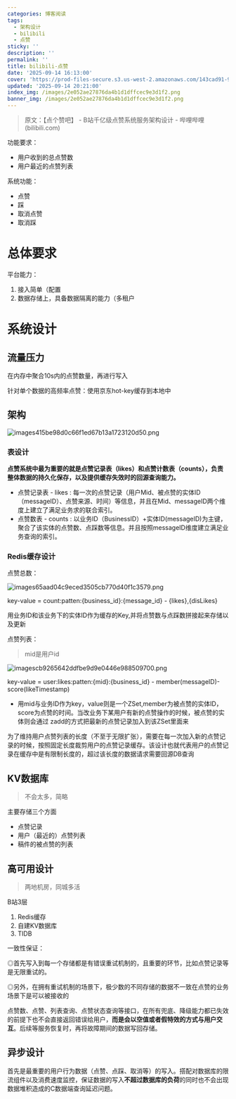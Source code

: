 ```yaml
---
categories: 博客阅读
tags:
  - 架构设计
  - bilibili
  - 点赞
sticky: ''
description: ''
permalink: ''
title: bilibili-点赞
date: '2025-09-14 16:13:00'
cover: 'https://prod-files-secure.s3.us-west-2.amazonaws.com/143cad91-961b-48b0-82dc-78fbb6eb5abe/ec123cdf-ca8b-4dc6-984d-4a52f31eb3f4/wallhaven-jx62x5.png?X-Amz-Algorithm=AWS4-HMAC-SHA256&X-Amz-Content-Sha256=UNSIGNED-PAYLOAD&X-Amz-Credential=ASIAZI2LB466SV2TJGXB%2F20250919%2Fus-west-2%2Fs3%2Faws4_request&X-Amz-Date=20250919T200043Z&X-Amz-Expires=3600&X-Amz-Security-Token=IQoJb3JpZ2luX2VjEGQaCXVzLXdlc3QtMiJHMEUCIQCePKFNWJcCH7eTXLSYnkvLuLlJomyJtbVUEDCw7NX%2BhwIgdi8PdDsJBRsDVUrH3fBHsarkpZuptPZz3EYZ1F3AKlsqiAQI3f%2F%2F%2F%2F%2F%2F%2F%2F%2F%2FARAAGgw2Mzc0MjMxODM4MDUiDBcqcEUAze6JLkdo%2ByrcA%2BqU4bJOcSfHfxosOLfevMmfN9Z542CliQoqFDtImCWwC8OTDHiLKnIvMY6yn808xpZJFCs7jD2LuiBAN4FDO1fyrDq6uDcyuZNBhWEgwdM0mqMh8wLFbeWyYxeKHUNhbIPFdz6fj99MoGfIlKBkkXimmzflK6eP1ka0n7iJfNIrSz2qImS0hHx%2B4W8YIK4gSpP124JncMZNmAnwcpLeyFR9FCJbCz11ZO2g4Ui2LLZMBvpsw6RGk5rhe9qG3KvCC6CapxjPQYAURbnLX7F9DsLHTliJHmrnQRSGRJDdnxcEi%2BEwjrIAaa7rAHTOjhbcS5bty0%2FTRtECIRWKF%2BWUw4yxnRJp%2F5MIXUGKAKr8iJZ4CzBQQEN4b%2FPQsIiugKWUUhdasTMjGqI7hkBaeLzWlrKVVrYU%2FMX7eC9xMFd8Dl8PpwGWvuIACdwM%2BL0cEoHPFoeIg0ss6YB5GNDUI%2BVVVxlVQbiGzHht4SGsX4WyyittnhE1%2FbHSW5xK7dGvZ0J8xUGiEHb0uI%2FkOznvmMqPpq%2B8bpQMoktam199IrhjVSNE32gt4yMiXJQ8MgqpBZDUMOCJNEHHb%2BrRibTINrkJyyurAFq%2FJUFj041bgoPqXrA8pzPFWyQ%2B7o2NyxYgMJDjtsYGOqUBiK8jtQOFWhIwm8yPK3KzyfoGI%2FdiAhCRZcoovF6vYvJloApEp5Sw181eDNt0WCDl5vw9a%2FqtUkEGIS9jckDVXWvvY%2BP%2FwHZRonOwV%2BVTnnIHhzWkAc%2F%2FHbfHkTMmAUfP397nqfAUTcaKRB4mffbVijQbpAdaH56eOUXZowUhFaC3lhIVDY2r2jbphSoA6qvdYpZ4Ab5ssU8obTwiAtY6mmFU3GZw&X-Amz-Signature=8b7d18400e2a58fd938e280a3394ede4cdf64af199613e72958ec18d3f2e3eb4&X-Amz-SignedHeaders=host&x-amz-checksum-mode=ENABLED&x-id=GetObject'
updated: '2025-09-14 20:21:00'
index_img: /images/2e052ae27876da4b1d1dffcec9e3d1f2.png
banner_img: /images/2e052ae27876da4b1d1dffcec9e3d1f2.png
---
```

> 原文：【点个赞吧】 - B站千亿级点赞系统服务架构设计 - 哔哩哔哩 (bilibili.com)

功能要求：

- 用户收到的总点赞数
- 用户最近的点赞列表

系统功能：

- 点赞
- 踩
- 取消点赞
- 取消踩

# 总体要求


平台能力：

1. 接入简单（配置
2. 数据存储上，具备数据隔离的能力（多租户

# 系统设计


## 流量压力


在内存中聚合10s内的点赞数量，再进行写入


针对单个数据的高频率点赞：使用京东hot-key缓存到本地中


## 架构


![images415be98d0c66f1ed67b13a1723120d50.png](/images/4dcb611d834ccbb16132b82f631e7288.png)


### 表设计


**点赞系统中最为重要的就是点赞记录表（likes）和点赞计数表（counts），负责整体数据的持久化保存，以及提供缓存失效时的回源查询能力。**

- 点赞记录表 - likes : 每一次的点赞记录（用户Mid、被点赞的实体ID（messageID）、点赞来源、时间）等信息，并且在Mid、messageID两个维度上建立了满足业务求的联合索引。
- 点赞数表 - counts : 以业务ID（BusinessID）+实体ID(messageID)为主键，聚合了该实体的点赞数、点踩数等信息。并且按照messageID维度建立满足业务查询的索引。

### Redis缓存设计


点赞总数：


![images65aad04c9eced3505cb770d40f1c3579.png](/images/8d7404034032ddf5bbc9330f7b99f605.png)


key-value = count:patten:{business_id}:{message_id} - {likes},{disLikes}


用业务ID和该业务下的实体ID作为缓存的Key,并将点赞数与点踩数拼接起来存储以及更新


点赞列表：

> mid是用户id

![imagescb9265642ddfbe9d9e0446e988509700.png](/images/47d860bd87f10c2101b205b8b271538d.png)


key-value = user:likes:patten:{mid}:{business_id} - member(messageID)-score(likeTimestamp)

- 用mid与业务ID作为key，value则是一个ZSet,member为被点赞的实体ID，score为点赞的时间。当改业务下某用户有新的点赞操作的时候，被点赞的实体则会通过 zadd的方式把最新的点赞记录加入到该ZSet里面来

为了维持用户点赞列表的长度（不至于无限扩张），需要在每一次加入新的点赞记录的时候，按照固定长度裁剪用户的点赞记录缓存。该设计也就代表用户的点赞记录在缓存中是有限制长度的，超过该长度的数据请求需要回源DB查询


## KV数据库

> 不会太多，简略

主要存储三个方面

- 点赞记录
- 用户（最近的）点赞列表
- 稿件的被点赞的列表

## 高可用设计

> 两地机房，同城多活

B站3层

1. Redis缓存
2. 自建KV数据库
3. TIDB

一致性保证：


◎首先写入到每一个存储都是有错误重试机制的，且重要的环节，比如点赞记录等是无限重试的。


◎另外，在拥有重试机制的场景下，极少数的不同存储的数据不一致在点赞的业务场景下是可以被接收的


点赞数、点赞、列表查询、点赞状态查询等接口，在所有兜底、降级能力都已失效的前提下也不会直接返回错误给用户，**而是会以空值或者假特效的方式与用户交互**。后续等服务恢复时，再将故障期间的数据写回存储。


## 异步设计


首先是最重要的用户行为数据（点赞、点踩、取消等）的写入。搭配对数据库的限流组件以及消费速度监控，保证数据的写入**不超过数据库的负荷**的同时也不会出现数据堆积造成的C数据端查询延迟问题。

